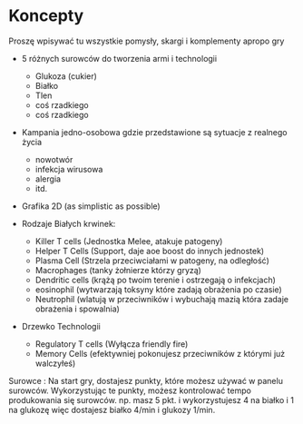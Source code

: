 # Koncepty
Proszę wpisywać tu wszystkie pomysły, skargi i komplementy apropo gry 

- 5 różnych surowców do tworzenia armi i technologii
  + Glukoza (cukier)
  + Białko
  + Tlen
  + coś rzadkiego
  + coś rzadkiego

- Kampania jedno-osobowa gdzie przedstawione są sytuacje z realnego życia
  + nowotwór
  + infekcja wirusowa
  + alergia
  + itd.

- Grafika 2D (as simplistic as possible)

- Rodzaje Białych krwinek:
    + Killer T cells
      (Jednostka Melee, atakuje patogeny)
    + Helper T Cells
      (Support, daje aoe boost do innych jednostek)
    + Plasma Cell
      (Strzela przeciwciałami w patogeny, na odległość)
    + Macrophages
      (tanky żołnierze którzy gryzą)
    + Dendritic cells
      (krążą po twoim terenie i ostrzegają o infekcjach)
    + eosinophil
      (wytwarzają toksyny które zadają obrażenia po czasie)
    + Neutrophil
      (wlatują w przeciwników i wybuchają mazią która zadaje obrażenia i spowalnia)

- Drzewko Technologii
    + Regulatory T cells (Wyłącza friendly fire)
    + Memory Cells (efektywniej pokonujesz przeciwników z którymi już walczyłeś)


Surowce :
  Na start gry, dostajesz punkty, które możesz używać w panelu surowców. Wykorzystując te punkty, możesz kontrolować tempo produkowania się surowców.
  np. masz 5 pkt. i wykorzystujesz 4 na białko i 1 na glukozę więc dostajesz białko 4/min i glukozy 1/min.
  
